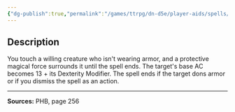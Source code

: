 ```yaml
---
{"dg-publish":true,"permalink":"/games/ttrpg/dn-d5e/player-aids/spells/level-1/mage-armour/","tags":["ttrpg/dnd/5e","verbal","somatic","material","spell"],"noteIcon":""}
---
```



## Description
You touch a willing creature who isn't wearing armor, and a protective magical force surrounds it until the spell ends.
The target's base AC becomes 13 + its Dexterity Modifier.
The spell ends if the target dons armor or if you dismiss the spell as an action.

---

**Sources:** PHB, page 256
